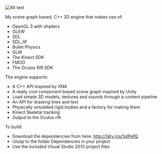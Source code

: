![Alt text](https://raw.github.com/skooter500/BGE/master/Logo/BGE_Logo_01.png)

My scene graph based, C++ 3D engine that makes use of:
* OpenGL 3 with shaders
* GLEW
* SDL
* SDL_ttf
* Bullet Physics
* GLM
* The Kinect SDK
* FMOD
* The Oculus Rift SDK

The engine supports:

* A C++ API inspired by XNA
* A really cool component based scene graph inspired by Unity
* Load simple 3D models, textures and sounds through a content pipeline
* An API for drawing lines and text
* Physically simulated rigid bodies and a factory for making them
* Kinect Skeletal tracking
* Output to the Oculus rift

To build:

* Download the dependencies from here: http://1drv.ms/1olPefQ
* Unzip to the folder Dependencies in your project 
* Use the included Visual Studio 2013 project files